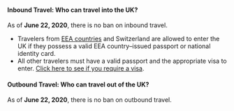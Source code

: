 #### Inbound Travel: Who can travel into the UK?

As of **June 22, 2020**, there is no ban on inbound travel.

- Travelers from [EEA countries](https://www.gov.uk/eu-eea) and Switzerland are allowed to enter the UK if they possess a valid EEA country–issued passport or national identity card.
- All other travelers must have a valid passport and the appropriate visa to enter. [Click here to see if you require a visa](https://www.gov.uk/check-uk-visa).

#### Outbound Travel: Who can travel out of the UK?

As of **June 22, 2020**, there is no ban on outbound travel.
